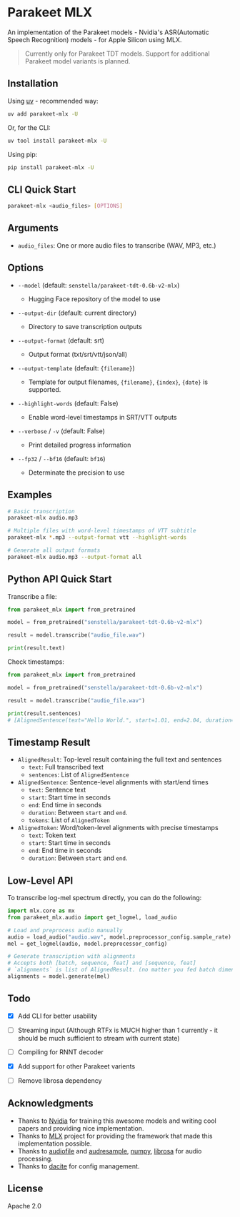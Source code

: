 # Parakeet MLX

An implementation of the Parakeet models - Nvidia's ASR(Automatic Speech Recognition) models - for Apple Silicon using MLX.

> Currently only for Parakeet TDT models. Support for additional Parakeet model variants is planned.

## Installation

Using [uv](https://docs.astral.sh/uv/) - recommended way:

```bash
uv add parakeet-mlx -U
```

Or, for the CLI:

```bash
uv tool install parakeet-mlx -U
```

Using pip:

```bash
pip install parakeet-mlx -U
```

## CLI Quick Start

```bash
parakeet-mlx <audio_files> [OPTIONS]
```

## Arguments

- `audio_files`: One or more audio files to transcribe (WAV, MP3, etc.)

## Options

- `--model` (default: `senstella/parakeet-tdt-0.6b-v2-mlx`)
  - Hugging Face repository of the model to use

- `--output-dir` (default: current directory)
  - Directory to save transcription outputs

- `--output-format` (default: srt)
  - Output format (txt/srt/vtt/json/all)

- `--output-template` (default: `{filename}`)
  - Template for output filenames, `{filename}`, `{index}`, `{date}` is supported.

- `--highlight-words` (default: False)
  - Enable word-level timestamps in SRT/VTT outputs

- `--verbose` / `-v` (default: False)
  - Print detailed progress information

- `--fp32` / `--bf16` (default: `bf16`)
  - Determinate the precision to use

## Examples

```bash
# Basic transcription
parakeet-mlx audio.mp3

# Multiple files with word-level timestamps of VTT subtitle
parakeet-mlx *.mp3 --output-format vtt --highlight-words

# Generate all output formats
parakeet-mlx audio.mp3 --output-format all
```


## Python API Quick Start

Transcribe a file:

```py
from parakeet_mlx import from_pretrained

model = from_pretrained("senstella/parakeet-tdt-0.6b-v2-mlx")

result = model.transcribe("audio_file.wav")

print(result.text)
```

Check timestamps:

```py
from parakeet_mlx import from_pretrained

model = from_pretrained("senstella/parakeet-tdt-0.6b-v2-mlx")

result = model.transcribe("audio_file.wav")

print(result.sentences)
# [AlignedSentence(text="Hello World.", start=1.01, end=2.04, duration=1.03, tokens=[...])]
```

## Timestamp Result

- `AlignedResult`: Top-level result containing the full text and sentences
  - `text`: Full transcribed text
  - `sentences`: List of `AlignedSentence`
- `AlignedSentence`: Sentence-level alignments with start/end times
  - `text`: Sentence text
  - `start`: Start time in seconds
  - `end`: End time in seconds
  - `duration`: Between `start` and `end`.
  - `tokens`: List of `AlignedToken`
- `AlignedToken`: Word/token-level alignments with precise timestamps
  - `text`: Token text
  - `start`: Start time in seconds
  - `end`: End time in seconds
  - `duration`: Between `start` and `end`.

## Low-Level API

To transcribe log-mel spectrum directly, you can do the following:

```python
import mlx.core as mx
from parakeet_mlx.audio import get_logmel, load_audio

# Load and preprocess audio manually
audio = load_audio("audio.wav", model.preprocessor_config.sample_rate)
mel = get_logmel(audio, model.preprocessor_config)

# Generate transcription with alignments
# Accepts both [batch, sequence, feat] and [sequence, feat]
# `alignments` is list of AlignedResult. (no matter you fed batch dimension or not!)
alignments = model.generate(mel)
```

## Todo

- [X] Add CLI for better usability
- [ ] Streaming input (Although RTFx is MUCH higher than 1 currently - it should be much sufficient to stream with current state)
- [ ] Compiling for RNNT decoder
- [X] Add support for other Parakeet varients
- [ ] Remove librosa dependency


## Acknowledgments

- Thanks to [Nvidia](https://www.nvidia.com/) for training this awesome models and writing cool papers and providing nice implementation.
- Thanks to [MLX](https://github.com/ml-explore/mlx) project for providing the framework that made this implementation possible.
- Thanks to [audiofile](https://github.com/audeering/audiofile) and [audresample](https://github.com/audeering/audresample), [numpy](https://numpy.org), [librosa](https://librosa.org) for audio processing.
- Thanks to [dacite](https://github.com/konradhalas/dacite) for config management.

## License

Apache 2.0

